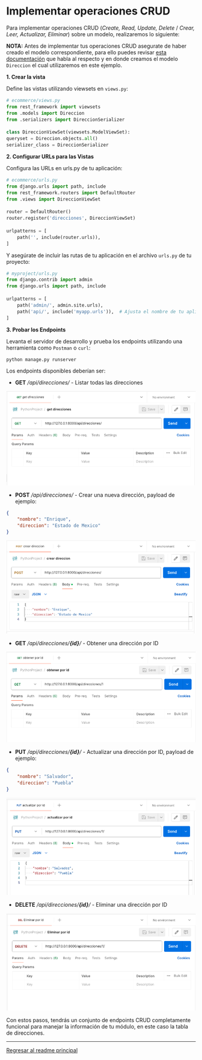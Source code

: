 # Implementar operaciones CRUD

Para implementar operaciones CRUD (_Create, Read, Update, Delete_ / _Crear, Leer, Actualizar, Eliminar_) sobre un modelo, realizaremos lo siguiente:

**NOTA:** Antes de implementar tus operaciones CRUD asegurate de haber creado el modelo correspondiente, para ello puedes revisar [esta documentación](CREAR_MODELOS.MD) que habla al respecto y en donde creamos el modelo `Direccion` el cual utilizaremos en este ejemplo.

**1. Crear la vista**

Define las vistas utilizando viewsets en `views.py`:
```python
# ecommerce/views.py
from rest_framework import viewsets
from .models import Direccion
from .serializers import DireccionSerializer

class DireccionViewSet(viewsets.ModelViewSet):
queryset = Direccion.objects.all()
serializer_class = DireccionSerializer
```

**2. Configurar URLs para las Vistas**

Configura las URLs en urls.py de tu aplicación:
```python
# ecommerce/urls.py
from django.urls import path, include
from rest_framework.routers import DefaultRouter
from .views import DireccionViewSet

router = DefaultRouter()
router.register('direcciones', DireccionViewSet)

urlpatterns = [
    path('', include(router.urls)),
]
```

Y asegúrate de incluir las rutas de tu aplicación en el archivo `urls.py` de tu proyecto:
```python
# myproject/urls.py
from django.contrib import admin
from django.urls import path, include

urlpatterns = [
    path('admin/', admin.site.urls),
    path('api/', include('myapp.urls')),  # Ajusta el nombre de tu aplicación si es necesario
]
```

**3. Probar los Endpoints**

Levanta el servidor de desarrollo y prueba los endpoints utilizando una herramienta como `Postman` o `curl`:
```shell
python manage.py runserver
```

Los endpoints disponibles deberían ser:

- **GET** _/api/direcciones/_ - Listar todas las direcciones

![Obtener direcciones](img/obtenerDireccionesPostman.png)

- **POST** _/api/direcciones/_ - Crear una nueva dirección, payload de ejemplo:
```json
{
    "nombre": "Enrique",
    "direccion": "Estado de Mexico"
}
```
![Crear direccion](img/crearDireccionPostman.png)

- **GET** _/api/direcciones/**{id}**/_ - Obtener una dirección por ID

![Crear direccion](img/obtenerDireccionPorIdPostman.png)

- **PUT** _/api/direcciones/**{id}**/_ - Actualizar una dirección por ID, payload de ejemplo:
```json
{
    "nombre": "Salvador",
    "direccion": "Puebla"
}
```
![Crear direccion](img/actualizarPorIdPostman.png)

- **DELETE** _/api/direcciones/**{id}**/_ - Eliminar una dirección por ID

![Crear direccion](img/eliminarPorIdPostman.png)

Con estos pasos, tendrás un conjunto de endpoints CRUD completamente funcional para manejar la información de tu módulo, en este caso la tabla de direcciones.

---
[Regresar al readme principal](../README.MD)